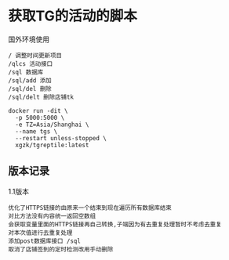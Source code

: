 # 获取TG的活动的脚本
国外环境使用

```text
/ 调整时间更新项目
/qlcs 活动接口
/sql 数据库
/sql/add 添加
/sql/del 删除
/sql/delt 删除店铺tk
```
```shell
docker run -dit \
  -p 5000:5000 \
  -e TZ=Asia/Shanghai \
  --name tgs \
  --restart unless-stopped \
  xgzk/tgreptile:latest
```
## 版本记录
1.1版本
```text
优化了HTTPS链接的由原来一个结束到现在遍历所有数据库结束
对比方法没有内容统一返回空数组
会获取变量里面的HTTPS链接再自己转换,子端因为有去重复处理暂时不考虑去重复
对本次值进行去重复处理
添加post数据库接口 /sql
取消了店铺签到的定时检测改用手动删除
```